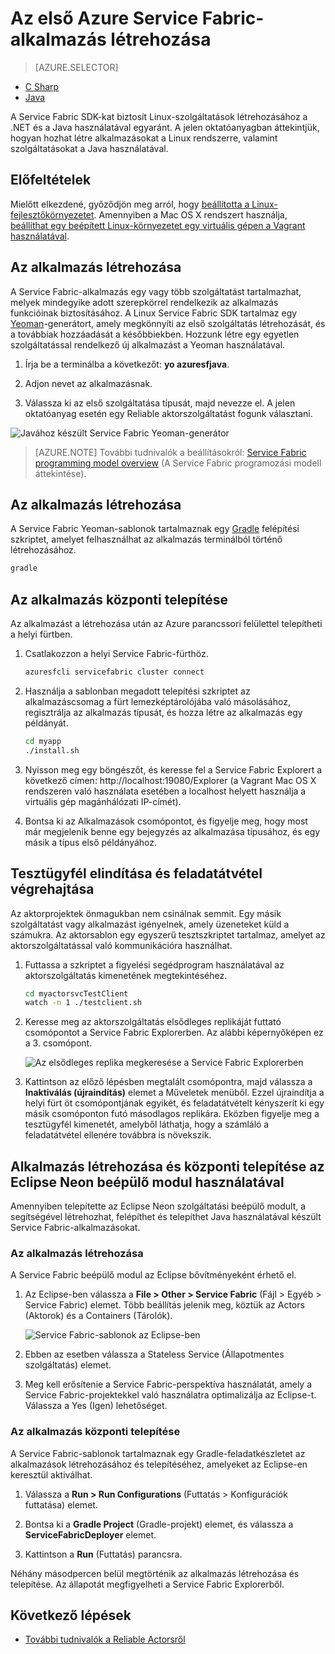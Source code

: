 <properties
   pageTitle="Az első Service Fabric-alkalmazás létrehozása Linux rendszeren Java használatával | Microsoft Azure"
   description="Service Fabric-alkalmazás létrehozása és telepítése Java használatával"
   services="service-fabric"
   documentationCenter="java"
   authors="seanmck"
   manager="timlt"
   editor=""/>

<tags
   ms.service="service-fabric"
   ms.devlang="java"
   ms.topic="hero-article"
   ms.tgt_pltfrm="NA"
   ms.workload="NA"
   ms.date="09/28/2016"
   ms.author="seanmck"/>



# Az első Azure Service Fabric-alkalmazás létrehozása

> [AZURE.SELECTOR]
- [C Sharp](service-fabric-create-your-first-application-in-visual-studio.md)
- [Java](service-fabric-create-your-first-linux-application-with-java.md)

A Service Fabric SDK-kat biztosít Linux-szolgáltatások létrehozásához a .NET és a Java használatával egyaránt. A jelen oktatóanyagban áttekintjük, hogyan hozhat létre alkalmazásokat a Linux rendszerre, valamint szolgáltatásokat a Java használatával.

## Előfeltételek

Mielőtt elkezdené, győződjön meg arról, hogy [beállította a Linux-fejlesztőkörnyezetet](service-fabric-get-started-linux.md). Amennyiben a Mac OS X rendszert használja, [beállíthat egy beépített Linux-környezetet egy virtuális gépen a Vagrant használatával](service-fabric-get-started-mac.md).

## Az alkalmazás létrehozása

A Service Fabric-alkalmazás egy vagy több szolgáltatást tartalmazhat, melyek mindegyike adott szerepkörrel rendelkezik az alkalmazás funkcióinak biztosításához. A Linux Service Fabric SDK tartalmaz egy [Yeoman](http://yeoman.io/)-generátort, amely megkönnyíti az első szolgáltatás létrehozását, és a továbbiak hozzáadását a későbbiekben. Hozzunk létre egy egyetlen szolgáltatással rendelkező új alkalmazást a Yeoman használatával.

1. Írja be a terminálba a következőt: **yo azuresfjava**.

2. Adjon nevet az alkalmazásnak.

3. Válassza ki az első szolgáltatása típusát, majd nevezze el. A jelen oktatóanyag esetén egy Reliable aktorszolgáltatást fogunk választani.

  ![Javához készült Service Fabric Yeoman-generátor][sf-yeoman]

>[AZURE.NOTE] További tudnivalók a beállításokról: [Service Fabric programming model overview](service-fabric-choose-framework.md) (A Service Fabric programozási modell áttekintése).

## Az alkalmazás létrehozása

A Service Fabric Yeoman-sablonok tartalmaznak egy [Gradle](https://gradle.org/) felépítési szkriptet, amelyet felhasználhat az alkalmazás terminálból történő létrehozásához.

  ```bash
  gradle
  ```

## Az alkalmazás központi telepítése

Az alkalmazást a létrehozása után az Azure parancssori felülettel telepítheti a helyi fürtben.

1. Csatlakozzon a helyi Service Fabric-fürthöz.

    ```bash
    azuresfcli servicefabric cluster connect
    ```

2. Használja a sablonban megadott telepítési szkriptet az alkalmazáscsomag a fürt lemezképtárolójába való másolásához, regisztrálja az alkalmazás típusát, és hozza létre az alkalmazás egy példányát.

    ```bash
    cd myapp
    ./install.sh
    ```

3. Nyisson meg egy böngészőt, és keresse fel a Service Fabric Explorert a következő címen: http://localhost:19080/Explorer (a Vagrant Mac OS X rendszeren való használata esetében a localhost helyett használja a virtuális gép magánhálózati IP-címét).

4. Bontsa ki az Alkalmazások csomópontot, és figyelje meg, hogy most már megjelenik benne egy bejegyzés az alkalmazása típusához, és egy másik a típus első példányához.

## Tesztügyfél elindítása és feladatátvétel végrehajtása

Az aktorprojektek önmagukban nem csinálnak semmit. Egy másik szolgáltatást vagy alkalmazást igényelnek, amely üzeneteket küld a számukra. Az aktorsablon egy egyszerű tesztszkriptet tartalmaz, amelyet az aktorszolgáltatással való kommunikációra használhat.

1. Futtassa a szkriptet a figyelési segédprogram használatával az aktorszolgáltatás kimenetének megtekintéséhez.

    ```bash
    cd myactorsvcTestClient
    watch -n 1 ./testclient.sh
    ```

2. Keresse meg az aktorszolgáltatás elsődleges replikáját futtató csomópontot a Service Fabric Explorerben. Az alábbi képernyőképen ez a 3. csomópont.

    ![Az elsődleges replika megkeresése a Service Fabric Explorerben][sfx-primary]

3. Kattintson az előző lépésben megtalált csomópontra, majd válassza a **Inaktiválás (újraindítás)** elemet a Műveletek menüből. Ezzel újraindítja a helyi fürt öt csomópontjának egyikét, és feladatátvételt kényszerít ki egy másik csomóponton futó másodlagos replikára. Eközben figyelje meg a tesztügyfél kimenetét, amelyből láthatja, hogy a számláló a feladatátvétel ellenére továbbra is növekszik.

## Alkalmazás létrehozása és központi telepítése az Eclipse Neon beépülő modul használatával

Amennyiben telepítette az Eclipse Neon szolgáltatási beépülő modult, a segítségével létrehozhat, felépíthet és telepíthet Java használatával készült Service Fabric-alkalmazásokat.

### Az alkalmazás létrehozása

A Service Fabric beépülő modul az Eclipse bővítményeként érhető el.

1. Az Eclipse-ben válassza a **File > Other > Service Fabric** (Fájl > Egyéb > Service Fabric) elemet. Több beállítás jelenik meg, köztük az Actors (Aktorok) és a Containers (Tárolók).

    ![Service Fabric-sablonok az Eclipse-ben][sf-eclipse-templates]

2. Ebben az esetben válassza a Stateless Service (Állapotmentes szolgáltatás) elemet.

3. Meg kell erősítenie a Service Fabric-perspektíva használatát, amely a Service Fabric-projektekkel való használatra optimalizálja az Eclipse-t. Válassza a Yes (Igen) lehetőséget.

### Az alkalmazás központi telepítése

A Service Fabric-sablonok tartalmaznak egy Gradle-feladatkészletet az alkalmazások létrehozásához és telepítéséhez, amelyeket az Eclipse-en keresztül aktiválhat.

1. Válassza a **Run > Run Configurations** (Futtatás > Konfigurációk futtatása) elemet.

2. Bontsa ki a **Gradle Project** (Gradle-projekt) elemet, és válassza a **ServiceFabricDeployer** elemet.

3. Kattintson a **Run** (Futtatás) parancsra.

Néhány másodpercen belül megtörténik az alkalmazás létrehozása és telepítése. Az állapotát megfigyelheti a Service Fabric Explorerből.

## Következő lépések

- [További tudnivalók a Reliable Actorsről](service-fabric-reliable-actors-introduction.md)

<!-- Images -->
[sf-yeoman]: ./media/service-fabric-create-your-first-linux-application-with-java/sf-yeoman.png
[sfx-primary]: ./media/service-fabric-create-your-first-linux-application-with-java/sfx-primary.png
[sf-eclipse-templates]: ./media/service-fabric-create-your-first-linux-application-with-java/sf-eclipse-templates.png



<!--HONumber=Sep16_HO5-->


